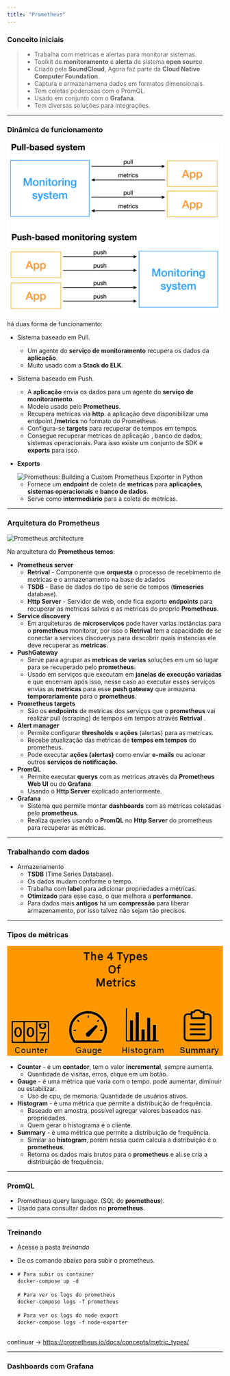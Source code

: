```yaml
---
title: "Prometheus"
---
```



### Conceito iniciais

> - Trabalha com metricas e alertas para monitorar sistemas.
> - Toolkit de **monitoramento** e **alerta** de sistema **open sourc**e.
> - Criado pela **SoundCloud**, Agora faz parte da **Cloud Native Computer Foundation**.
> - Captura e armazenamena dados em formatos dimensionais.
> - Tem coletas poderosas com o PromQL.
> - Usado em conjunto com o **Grafana**.
> - Tem diversas soluções para integrações.



---

### Dinâmica de funcionamento

![Como funciona](./assets/7c7f3c71c42ef4d7043f61bfd5b6c9767f308b8c.png)


há duas forma de funcionamento:

- Sistema baseado em Pull.

  - Um agente do **serviço de monitoramento** recupera os dados da **aplicação**.
  - Muito usado com a **Stack do ELK**.

- Sistema baseado em Push.

  - A **aplicação** envia os dados para um agente do **serviço de monitoramento**.
  - Modelo usado pelo **Prometheus**.
  - Recupera metricas via **http**. a aplicação deve disponibilizar uma endpoint **/metrics** no formato do Prometheus.
  - Configura-se **targets** para recuperar de tempos em tempos.
  - Consegue recuperar metricas de aplicação , banco de dados, sistemas operacionais. Para isso existe um conjunto de SDK e **exports** para isso.

- **Exports**

  <img src="https://rtfm.co.ua/wp-content/uploads/2023/02/prom-exporter-2.png" alt="Prometheus: Building a Custom Prometheus Exporter in Python" />

  - Fornece um **endpoint** de coleta de **metricas** para **aplicações**, **sistemas operacionais** e **banco de dados**.
  - Serve como **intermediário** para a coleta de metricas.



---

### Arquitetura do Prometheus

![Prometheus architecture](https://prometheus.io/assets/architecture.png)

Na arquitetura do **Prometheus temos**:

- **Prometheus server**
  - **Retrival** - Componente que **orquesta** o processo de recebimento de metricas e o armazenamento na base de adados
  - **TSDB** - Base de dados do tipo de serie de tempos (**timeseries** database).
  - **Http Server** - Servidor de web, onde fica exporto **endpoints** para recuperar as metricas salvas e as metricas do proprio **Prometheus**.
- **Service discovery**
  - Em arquiteturas de **microserviços** pode haver varias instâncias para o **prometheus** monitorar, por isso o **Retrival** tem a capacidade de se conectar a services discoverys para descobrir quais instancias ele deve recuperar as **metricas**.
- **PushGateway**
  - Serve para agrupar as **metricas de varias** soluções em um só lugar para se recuperado pelo **prometheus**.
  - Usado em serviços que executam em **janelas de execução variadas** e que encerram após isso, nesse caso ao executar esses serviços envias as **metricas** para esse **push gateway** que armazena **temporariamente** para o **prometheus**.
- **Prometheus targets**
  - São os **endpoints** de metricas dos serviços que o **prometheus** vai realizar pull (scraping) de tempos em tempos através **Retrival** .
- **Alert manager**
  - Permite configurar **thresholds** e **ações** (alertas) para as metricas.
  - Recebe atualização das metricas de **tempos em tempos** do prometheus.
  - Pode executar **ações (alertas)** como enviar **e-mails** ou acionar outros **serviços de notificação.**
- **PromQL**
  - Permite executar **querys** com as metricas através da **Prometheus Web UI** ou do **Grafana**.
  - Usando o **Http Server** explicado anteriormente.
- **Grafana**
  - Sistema que permite montar **dashboards** com as métricas coletadas pelo **prometheus**.
  - Realiza queries usando o **PromQL** no **Http Server** do prometheus para recuperar as métricas.



---

### Trabalhando com dados

- Armazenamento
  - **TSDB** (Time Series Database).
  - Os dados mudam conforme o tempo.
  - Trabalha com **label** para adicionar propriedades a métricas.
  - **Otimizado** para esse caso, o que melhora a **performance**.
  - Para dados mais **antigos** há um **compressão** para liberar armazenamento, por isso talvez não sejam tão precisos.



---

### Tipos de métricas

![Tipos metricas](assets/metric-type-image.png)

- **Counter** - é um **contador**, tem o valor **incremental**, sempre aumenta.
  - Quantidade de visitas, erros, clique em um botão.
- **Gauge** - é uma métrica que varia com o tempo. pode aumentar, diminuir ou estabilizar.
  - Uso de cpu, de memoria. Quantidade de usuários ativos.
- **Histogram** - é uma métrica que permite a distribuição de frequência.
  - Baseado em amostra, possível agregar valores baseados nas propriedades.
  - Quem gerar o histograma é o cliente.
- **Summary** - é uma métrica que permite a distribuição de frequência.
  - Similar ao **histogram**, porém nessa quem calcula a distribuição é o **prometheus**.
  - Retorna os dados mais brutos para o **prometheus** e ali se cria a distribuição de frequência.



---

### PromQL

- Prometheus query language. (SQL do **prometheus**).
- Usado para consultar dados no **prometheus**.



---
###  Treinando

- Acesse a pasta *treinando*

- De os comando abaixo para subir o prometheus.

- ```shell
  # Para subir os container
  docker-compose up -d
  
  # Para ver os logs do prometheus
  docker-compose logs -f prometheus
  
  # Para ver os logs do node export
  docker-compose logs -f node-exporter
   
  ```





continuar -> https://prometheus.io/docs/concepts/metric_types/



---

### Dashboards com Grafana